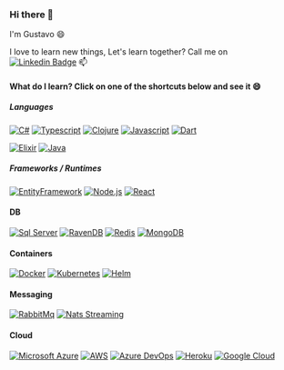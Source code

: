 ### Hi there 👋

I'm Gustavo 😄

I love to learn new things, Let's learn together? Call me on [![Linkedin Badge](https://img.shields.io/badge/-LinkedIn-blue?style=flat&logo=Linkedin&logoColor=white)](https://www.linkedin.com/in/gumbers/) 📫

#### What do I learn? Click on one of the shortcuts below and see it 😄

##### Languages
[![C#](https://img.shields.io/badge/-C%23-239120?style=flat&logo=c-sharp&logoColor=white)](https://github.com/gumberss/ProposalValidator/tree/master/CSharp)
[![Typescript](https://img.shields.io/badge/-Typescript-007ACC?style=flat&logo=typescript&logoColor=white)](https://github.com/gumberss/Ticketing)
[![Clojure](https://img.shields.io/badge/-Clojure-5881D8?style=flat&logo=clojure&logoColor=white)](https://github.com/gumberss/mini-finance-controlinator)
[![Javascript](https://img.shields.io/badge/-Javascript-%23F7DF1E?style=flat&logo=javascript&logoColor=white)](https://github.com/gumberss/LearnLanguages/tree/master/Javascript)
[![Dart](https://img.shields.io/badge/-Dart-0175C2?style=flat&logo=dart&logoColor=white)](https://github.com/gumberss/mini-finance-controlinator-mobile)

[![Elixir](https://img.shields.io/badge/-Elixir-4B275F?style=flat&logo=elixir&logoColor=white)](https://github.com/gumberss/LearnLanguages/tree/master/Elixir)
[![Java](https://img.shields.io/badge/-Java-007396?style=flat&logo=java&logoColor=white)](https://github.com/gumberss/madness-microservice)

##### Frameworks / Runtimes
[![EntityFramework](https://img.shields.io/badge/-Entity%20Framework-CC2927?style=flat)](https://github.com/gumberss/FinanceControlinator/tree/master/Microservices/Expenses)
[![Node.js](https://img.shields.io/badge/-Node.js-39933?style=flat&logo=node.js&logoColor=white)](https://github.com/gumberss/Ticketing)
[![React](https://img.shields.io/badge/-React-61DAFB?style=flat&logo=react&logoColor=white)](https://github.com/gumberss/reactnd-chirper-app)

#### DB
[![Sql Server](https://img.shields.io/badge/-Sql%20Server-CC2927?style=flat&logo=Microsoft-SQL-Server&logoColor=white)](https://github.com/gumberss/MySnacker)
[![RavenDB](https://img.shields.io/badge/-RavenDB-ca1c59?style=flat&logo=ravendb&logoColor=white)](https://github.com/gumberss/FinanceControlinator)
[![Redis](https://img.shields.io/badge/-Redis-%DC382D?style=flat&logo=redis&logoColor=white)](https://github.com/gumberss/ASP.NET-Core-ECommerce)
[![MongoDB](https://img.shields.io/badge/-MongoDB-47A248?style=flat&logo=mongodb&logoColor=white)](https://github.com/gumberss/Ticketing)

#### Containers
[![Docker](https://img.shields.io/badge/-Docker-2496ED?style=flat&logo=docker&logoColor=white)](https://github.com/gumberss/Ticketing)
[![Kubernetes](https://img.shields.io/badge/-Kubernetes-326CE5?style=flat&logo=kubernetes&logoColor=white)](https://github.com/gumberss/Ticketing)
[![Helm](https://img.shields.io/badge/-Helm-0F1689?style=flat&logo=helm&logoColor=white)](https://github.com/gumberss/FinanceControlinator/tree/master/infra/helm)

#### Messaging
[![RabbitMq](https://img.shields.io/badge/-RabbitMq-FF6600?style=flat&logo=rabbitmq&logoColor=white)](https://github.com/gumberss/madness-microservice)
[![Nats Streaming](https://img.shields.io/badge/-Nats%20Streaming-4086F2?style=flat)](https://github.com/gumberss/Ticketing)

#### Cloud
[![Microsoft Azure](https://img.shields.io/badge/-Microsoft%20Azure-0078D4?style=flat&logo=microsoftazure&logoColor=white)](https://github.com/gumberss/FinanceControlinator)
[![AWS](https://img.shields.io/badge/-AWS-232F3E?style=flat&logo=amazonaws&logoColor=white)](https://github.com/gumberss/mini-finance-controlinator-serverless)
[![Azure DevOps](https://img.shields.io/badge/-Azure%20DevOps-0078D7?style=flat&logo=azuredevops&logoColor=white)](https://github.com/gumberss/FinanceControlinator)
[![Heroku](https://img.shields.io/badge/-Heroku-430098?style=flat&logo=heroku&logoColor=white)](https://github.com/gumberss/piadometro-server)
[![Google Cloud](https://img.shields.io/badge/-Google%20Cloud-4285F4?style=flat&logo=google-cloud&logoColor=white)](https://github.com/gumberss/Ticketing/tree/master/infra/k8s/google-cloud)
